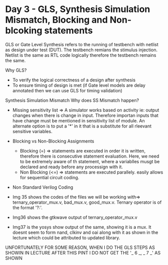 # Day 3 - GLS, Synthesis Simulation Mismatch, Blocking and Non-blcoking statements

GLS or Gate Level Synthesis refers to the running of testbench with netlist as design under test (DUT). The testbench remians the stimulus injection. 
Netlist is the same as RTL code logically therefore the testbench remains the same.

Why GLS? 
* To verify the logical correctness of a design after synthesis
* To ensure timing of design is met (if Gate level models are delay annotated then we can use GLS for timing validation)

Synthesis Simulation Mismatch
Why does SS Mismatch happen?
* Missing sensitivity list => A simulator works based on activity ie: output changes when there is change in input. Therefore importan inputs that have change must be mentioned in sensitivity list of module. An alternate option is to put a '*' in it that is a substitute for all rleevant sensitive variables.
* Blocking vs Non-Blocking Assignments
  * Blocking (=) => statements are executed in order it is written, therefore there is consecutive statement evaluation. Here, we need to be extremely aware of th statement, where a variablles musgt be declared and ready before any processign with it.
  * Non Blocking (<=) => statements are executed parallely. easily allows for sequential circuit coding.
* Non Standard Verilog Coding

* Img 35 shows the codes of the files we will be working with=> ternary_operator_mux.v, bad_mux.v, good_mux.v. Ternary operator is of the format '<cond>?<T>:<F>'.
* Img36 shows the gtkwave output of ternary_operator_mux.v
* Img37 is the yosys show output of the same, showing it is a mux. It doesnt seem to form nand, clkinv and oai along with it as shown in the lecture which could be attributed to updated library.

UNFORTUNATELY FOR SOME REASON, WHEN I DO THE GLS STEPS AS SHOWIN IN LECTURE AFTER THIS PINT I DO NOT GET THE '_ 6 _, _ 7 _' AS SHOWN

